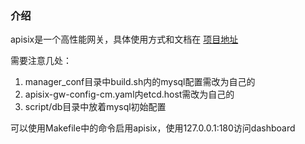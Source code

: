 ### 介绍
apisix是一个高性能网关，具体使用方式和文档在 [项目地址](https://github.com/apache/apisix)

需要注意几处：
1. manager_conf目录中build.sh内的mysql配置需改为自己的
2. apisix-gw-config-cm.yaml内etcd.host需改为自己的
3. script/db目录中放着mysql初始配置

可以使用Makefile中的命令启用apisix，使用127.0.0.1:180访问dashboard